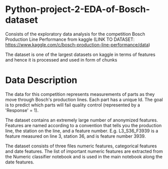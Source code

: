 # Python-project-2-EDA-of-Bosch-dataset

Consists of the exploratory data analysis for the competition Bosch Production Line Performance from kaggle (LINK TO DATASET: https://www.kaggle.com/c/bosch-production-line-performance/data)

The dataset is one of the largest datasets on kaggle in terms of features and hence it is processed and used in form of chunks

# Data Description
The data for this competition represents measurements of parts as they move through Bosch's production lines. Each part has a unique Id. The goal is to predict which parts will fail quality control (represented by a 'Response' = 1).

The dataset contains an extremely large number of anonymized features. Features are named according to a convention that tells you the production line, the station on the line, and a feature number. E.g. L3_S36_F3939 is a feature measured on line 3, station 36, and is feature number 3939.

The dataset consists of three files numeric features, categorical features and date features. The list of important numeric features are extracted from the Numeric classifier notebook and is used in the main notebook along the date features.
